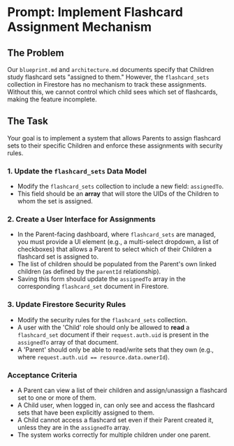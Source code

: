 # Prompt: Implement Flashcard Assignment Mechanism

## The Problem
Our `blueprint.md` and `architecture.md` documents specify that Children study flashcard sets "assigned to them." However, the `flashcard_sets` collection in Firestore has no mechanism to track these assignments. Without this, we cannot control which child sees which set of flashcards, making the feature incomplete.

## The Task
Your goal is to implement a system that allows Parents to assign flashcard sets to their specific Children and enforce these assignments with security rules.

### 1. Update the `flashcard_sets` Data Model
- Modify the `flashcard_sets` collection to include a new field: `assignedTo`.
- This field should be an **array** that will store the UIDs of the Children to whom the set is assigned.

### 2. Create a User Interface for Assignments
- In the Parent-facing dashboard, where `flashcard_sets` are managed, you must provide a UI element (e.g., a multi-select dropdown, a list of checkboxes) that allows a Parent to select which of their Children a flashcard set is assigned to.
- The list of children should be populated from the Parent's own linked children (as defined by the `parentId` relationship).
- Saving this form should update the `assignedTo` array in the corresponding `flashcard_set` document in Firestore.

### 3. Update Firestore Security Rules
- Modify the security rules for the `flashcard_sets` collection.
- A user with the 'Child' role should only be allowed to **read** a `flashcard_set` document if their `request.auth.uid` is present in the `assignedTo` array of that document.
- A 'Parent' should only be able to read/write sets that they own (e.g., where `request.auth.uid == resource.data.ownerId`).

### Acceptance Criteria
- A Parent can view a list of their children and assign/unassign a flashcard set to one or more of them.
- A Child user, when logged in, can only see and access the flashcard sets that have been explicitly assigned to them.
- A Child cannot access a flashcard set even if their Parent created it, unless they are in the `assignedTo` array.
- The system works correctly for multiple children under one parent.